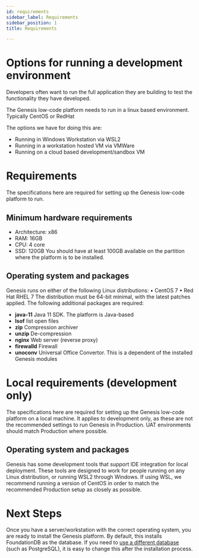 ```yaml
---
id: requirements
sidebar_label: Requirements
sidebar_position: 1
title: Requirements

---
```


# Options for running a development environment

Developers often want to run the full application they are building to test the functionality they have developed.

The Genesis low-code platform needs to run in a linux based environment. Typically CentOS or RedHat

The options we have for doing this are:

* Running in Windows Workstation via WSL2 
* Running in a workstation hosted VM via VMWare
* Running on a cloud based development/sandbox VM

# Requirements

The specifications here are required for setting up the Genesis low-code platform to run.

## Minimum hardware requirements

* Architecture: x86
* RAM: 16GB
* CPU: 4 core
* SSD: 120GB
  You should have at least 100GB available on the partition where the platform is to be installed.

## Operating system and packages

Genesis runs on either of the following Linux distributions:
•	CentOS 7
•	Red Hat RHEL 7
The distribution must be 64-bit minimal, with the latest patches applied.
The following additional packages are required:

* **java-11**	Java 11 SDK. The platform is Java-based
* **lsof**	list open files
* **zip**	Compression archiver
* **unzip**	De-compression
* **nginx**	Web server (reverse proxy)
* **firewalld**	Firewall
* **unoconv**	Universal Office Convertor. This is a dependent of the installed Genesis modules

# Local requirements (development only)

The specifications here are required for setting up the Genesis low-code platform on a local machine. It applies to development only, as these are not the recommended settings to run Genesis in Production. UAT environments should match Production where possible.

## Operating system and packages

Genesis has some development tools that support IDE integration for local deployment. These tools are designed to work for people running on any Linux distribution, or running WSL2 through Windows.
If using WSL, we recommend running a version of CentOS in order to match the recommended Production setup as closely as possible.

# Next Steps

Once you have a server/workstation with the correct operating system, you are ready to install the Genesis platform. By default, this installs FoundationDB as the database. If you need to [use a different database](/creating-applications/configure-runtime/database/) (such as PostgreSQL), it is easy to change this after the installation process.